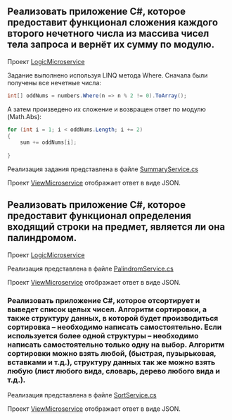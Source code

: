 ## Реализовать приложение C#, которое предоставит функционал сложения каждого второго нечетного числа из массива чисел тела запроса и вернёт их сумму по модулю.

Проект [LogicMicroservice](/src/LogicMicroservice/)

Задание выполнено используя LINQ метода Where. Сначала были получены все нечетные числа:
```csharp
int[] oddNums = numbers.Where(n => n % 2 != 0).ToArray();
```
А затем произведено их сложение и возвращен ответ по модулю (Math.Abs):
```csharp
for (int i = 1; i < oddNums.Length; i += 2)
{
    sum += oddNums[i];
    
}
```
Реализация задания представлена в файле [SummaryService.cs](/src/LogicMicroservice/Services/SummaryService.cs)

Проект [ViewMicroservice](src/ViewMicroservice/) отображает ответ в виде JSON.

## Реализовать приложение C#, которое предоставит функционал определения входящий строки на предмет, является ли она палиндромом.

Проект [LogicMicroservice](/src/LogicMicroservice/)

Реализация представлена в файле [PalindromService.cs](/src/LogicMicroservice/Services/PalindromeService.cs)

Проект [ViewMicroservice](src/ViewMicroservice/) отображает ответ в виде JSON.

### Реализовать приложение C#, которое отсортирует и выведет список целых чисел. Алгоритм сортировки, а также структуру данных, в которой будет производиться сортировка – необходимо написать самостоятельно. Если используется более одной структуры – необходимо написать самостоятельно только одну на выбор. Алгоритм сортировки можно взять любой, (быстрая, пузырьковая, вставками и т.д.), структуру данных так же можно взять любую (лист любого вида, словарь, дерево любого вида и т.д.).

Реализация представлена в файле [SortService.cs](/src/LogicMicroservice/Services/SortService.cs)

Проект [ViewMicroservice](src/ViewMicroservice/) отображает ответ в виде JSON.